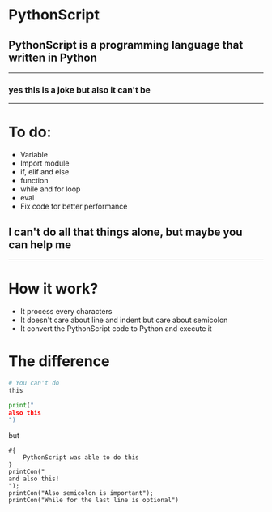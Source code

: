 # PythonScript

## PythonScript is a programming language that written in Python


****
### yes this is a joke but also it can't be

****
# To do:
* Variable
* Import module
* if, elif and else
* function
* while and for loop
* eval
* Fix code for better performance

## I can't do all that things alone, but maybe you can help me

****
# How it work?
* It process every characters
* It doesn't care about line and indent but care about semicolon
* It convert the PythonScript code to Python and execute it

# The difference
```py
# You can't do
this

print("
also this
")
```
but
```pys
#{
    PythonScript was able to do this
}
printCon("
and also this!
");
printCon("Also semicolon is important");
printCon("While for the last line is optional")
```
